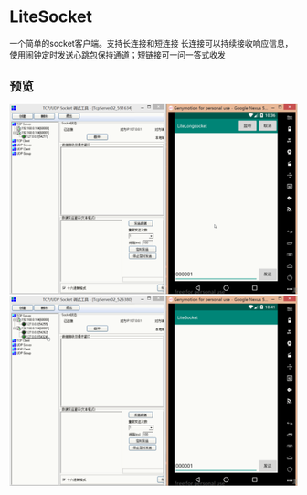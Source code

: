 # LiteSocket
一个简单的socket客户端。支持长连接和短连接
长连接可以持续接收响应信息，使用闹钟定时发送心跳包保持通道；短链接可一问一答式收发

## 预览
![预览](/img/socketlong.gif)
![预览](/img/socket.gif)

